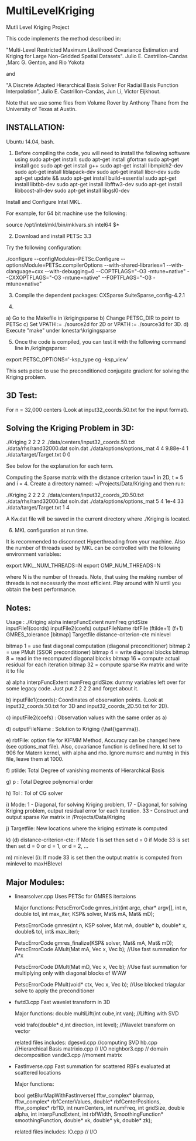 # MultiLevelKriging
Mutli Level Kriging Project


This code implements the method described in:

"Multi-Level Restricted Maximum Likelihood Covariance Estimation and
Kriging for Large Non-Gridded Spatial Datasets".  Julio E. Castrillon-Candas
,Marc G. Genton, and Rio Yokota

and

"A Discrete Adapted Hierarchical Basis Solver For Radial
Basis Function Interpolation", Julio E. Castrillon-Candas, 
Jun Li, Victor Eijkhout.

Note that we use some files from Volume Rover by Anthony Thane from
the University of Texas at Austin.


INSTALLATION:
-------------
Ubuntu 14.04, bash.

1.  Before compiling the code, you will need to install the following
software using sudo apt-get install:
sudo apt-get install gfortran
sudo apt-get install gcc
sudo apt-get install g++
sudo apt-get install libmpich2-dev
sudo apt-get install liblapack-dev
sudo apt-get install libcr-dev
sudo apt-get update && sudo apt-get install build-essential
sudo apt-get install libtbb-dev
sudo apt-get install libfftw3-dev
sudo apt-get install libboost-all-dev
sudo apt-get install libgsl0-dev

Install and Configure Intel MKL.

For example, for 64 bit machine use the following:

source /opt/intel/mkl/bin/mklvars.sh intel64 $*

2. Download and install PETSc 3.3

Try the following configuration:

./configure --configModules=PETSc.Configure
--optionsModule=PETSc.compilerOptions --with-shared-libraries=1
--with-clanguage=cxx --with-debugging=0 --COPTFLAGS="-O3
-mtune=native" --CXXOPTFLAGS="-O3 -mtune=native" --FOPTFLAGS="-O3
-mtune=native"

3. Compile the dependent packages:
CXSparse
SuiteSparse_config-4.2.1

4. 
a) Go to the Makefile in \krigingsparse
b) Change PETSC_DIR to point to PETSc
c) Set VPATH := ./source2d for 2D or VPATH := ./source3d for 3D.
d) Execute "make" under lonestar\krigingsparse

5. Once the code is compiled, you can test it with the following command line in
/krigingsparse:

export PETSC_OPTIONS='-ksp_type cg -ksp_view'

This sets petsc to use the preconditioned conjugate gradient for solving the  
Kriging problem.


3D Test:
--------

For n = 32,000 centers (Look at input32_coords.50.txt for the input
format).

Solving the Kriging Problem in 3D:
----------------------------------

./Kriging 2 2 2 2 ./data/centers/input32_coords.50.txt
./data/rhs/rand32000.dat soln.dat ./data/options/options_mat 4 4
9.88e-4 1 ./data/target/Target.txt 0 0

See below for the explanation for each term.

Computing the Sparse matrix with the distance criterion tau=1 in 2D, t
= 5 and i = 4.  Create a directory named: ~/Projects/Data/Kriging and
then run:

./Kriging 2 2 2 2 ./data/centers/input32_coords_2D.50.txt
./data/rhs/rand32000.dat soln.dat ./data/options/options_mat 5 4 1e-4
33 ./data/target/Target.txt 1 4

A Kw.dat file will be saved in the current directory where ./Kriging
is located.

6. MKL configuration at run time.

It is recommended to disconnect Hyperthreading from your machine. Also
the number of threads used by MKL can be controlled with the following
environment variables:

export MKL_NUM_THREADS=N
export OMP_NUM_THREADS=N

where N is the number of threads. Note, that using the making number
of threads is not necessarly the most efficient. Play around with N
until you obtain the best performance.

Notes:
------

Usage : ./Kriging alpha interpFuncExtent numFreq gridSize
inputFile1(coords) inputFile2(coefs) outputFileName rbfFile (ftilde+1)
(f+1) GMRES_tolerance [bitmap] Targetfile distance-criterion-cte
minlevel

   bitmap 1 = use fast diagonal computation (diagonal preconditioner)
   bitmap 2 = use PMult (SSOR preconditioner)
   bitmap 4 = write diagonal blocks
   bitmap 8 = read in the recomputed diagonal blocks
   bitmap 16 = compute actual residual for each iteration
   bitmap 32 = compute sparse Kw matrix and write it to file 

a) alpha interpFuncExtent numFreq gridSize: dummy variables left over
   for some legacy code. Just put 2 2 2 2 and forget about it.

b) inputFile1(coords): Coordinates of observation points. (Look at
input32_coords.50.txt for 3D and input32_coords_2D.50.txt for 2D).

c) inputFile2(coefs) : Observation values with the same order as a)

d) outputFileName : Solution to Kriging (\hat{\gamma}).

e) rbfFile: option file for KIFMM Method, Accuracy can be changed here
   (see options_mat file). Also, covariance function is defined
   here. kt set to 906 for Matern kernel, with alpha and rho.  Ignore
   numsrc and numtrg in this file, leave them at 1000.

f) ptilde: Total Degree of vanishing moments of Hierarchical Basis

g) p : Total Degree polynomial order

h) Tol : Tol of CG solver

i) Mode: 1 - Diagonal, for solving Kriging problem, 
        17 - Diagonal, for solving Kriging problem, output residual error for each iteration.
	33 - Construct and output sparse Kw matrix in /Projects/Data/Kriging

j) Targetfile: New locations where the kriging estimate is computed

k) (d) distance-criterion-cte: if Mode 1 is set then set d = 0
			       if Mode 33 is set then set d = 0 or d = 1, or d = 2, ...

m) minlevel (i): If mode 33 is set then the output matrix is computed from minlevel to maxHBlevel 
			


Major Modules:
--------------


- linearsolver.cpp
  Uses PETSc for GMRES itertaions

  Major functions: 
  PetscErrorCode gmres_init(int argc, char* argv[],
  int n, double tol, int max_iter, KSP& solver, Mat& mA, Mat& mD);

  PetscErrorCode gmres(int n, KSP solver, Mat mA, double* b, double*
  x, double& tol, int& max_iter);

  PetscErrorCode gmres_finalize(KSP& solver, Mat& mA, Mat& mD);
  PetscErrorCode AMult(Mat mA, Vec x, Vec b); //Use fast summation for
  A*x

  PetscErrorCode DMult(Mat mD, Vec x, Vec b); //Use fast summation for
  multiplying only with diagonal blocks of W'AW

  PetscErrorCode PMult(void* ctx, Vec x, Vec b); //Use blocked
  triagular solve to apply the preconditioner

- fwtd3.cpp
  Fast wavelet transform in 3D

  Major functions: 
  double multiLift(int cube,int van); //Lifting with
  SVD
  
  void trafo(double* d,int direction, int level); //Wavelet transform
  on vector


  related files includes:
  dgesvd.cpp  //computing SVD
  hb.cpp  //Hierarchical Basis
  matrixio.cpp // I/O
  neighbor3.cpp  // domain decomposition
  vande3.cpp  //moment matrix

- FastInverse.cpp
  Fast summation for scattered RBFs evaluated at scattered locations

  Major functions:
  
  bool getBlurMapWithFastInverse( fftw_complex* blurmap, fftw_complex*
  rbfCenterValues, double* rbfCenterPositions, fftw_complex* rbf1D,
  int numCenters, int numFreq, int gridSize, double alpha, int
  interpFuncExtent, int rbfWidth, SmoothingFunction*
  smoothingFunction, double* xk, double* yk, double* zk);

  related files includes:
  IO.cpp  // I/O
  

